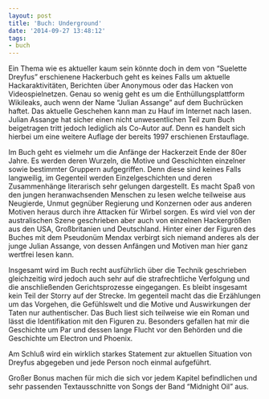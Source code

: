 ```yaml
---
layout: post
title: 'Buch: Underground'
date: '2014-09-27 13:48:12'
tags:
- buch
---
```


Ein Thema wie es aktueller kaum sein könnte doch in dem von “Suelette Dreyfus” erschienene Hackerbuch geht es keines Falls um aktuelle Hackaraktivitäten, Berichten über Anonymous oder das Hacken von Videospielnetzen. Genau so wenig geht es um die Enthüllungsplattform Wikileaks, auch wenn der Name “Julian Assange” auf dem Buchrücken haftet. Das aktuelle Geschehen kann man zu Hauf im Internet nach lasen. Julian Assange hat sicher einen nicht unwesentlichen Teil zum Buch beigetragen tritt jedoch lediglich als Co-Autor auf. Denn es handelt sich hierbei um eine weitere Auflage der bereits 1997 erschienen Erstauflage.

Im Buch geht es vielmehr um die Anfänge der Hackerzeit Ende der 80er Jahre. Es werden deren Wurzeln, die Motive und Geschichten einzelner sowie bestimmter Gruppern aufgegriffen. Denn diese sind keines Falls langweilig, im Gegenteil werden Einzelgeschichten und deren Zusammenhänge literarisch sehr gelungen dargestellt. Es macht Spaß von den jungen heranwachsenden Menschen zu lesen welche teilweise aus Neugierde, Unmut gegnüber Regierung und Konzernen oder  aus anderen Motiven heraus durch ihre Attacken für Wirbel sorgen. Es wird viel von der australischen Szene geschrieben aber auch von einzelnen Hackergrößen aus den USA, Großbritanien und Deutschland. Hinter einer der Figuren des Buches mit dem Pseudonüm Mendax verbirgt sich niemand anderes als der junge Julian Assange, von dessen Anfängen und Motiven man hier ganz wertfrei lesen kann.

Insgesamt wird im Buch recht ausführlich über die Technik geschrieben gleichzeitig  wird jedoch auch sehr auf die strafrechtliche Verfolgung und die anschließenden Gerichtsprozesse eingegangen. Es bleibt insgesamt kein Teil der Storry auf der Strecke. Im gegenteil macht das die Erzählungen um das Vorgehen, die Gefühlswelt und die Motive und Auswirkungen der Taten nur authentischer. Das Buch liest sich teilweise wie ein Roman und lässt die Identifikation mit den Figuren zu. Besonders gefallen hat mir die Geschichte um Par und dessen lange Flucht vor den Behörden und die Geschichte um Electron und Phoenix.

Am Schluß wird ein wirklich starkes Statement zur aktuellen Situation von Dreyfus abgegeben und jede Person noch einmal aufgeführt.

Großer Bonus machen für mich die sich vor jedem Kapitel befindlichen und sehr passenden Textausschnitte von Songs der Band “Midnight Oil” aus.